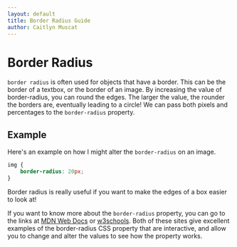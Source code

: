 ```yaml
---
layout: default
title: Border Radius Guide
author: Caitlyn Muscat
---
```


# Border Radius
`border radius` is often used for objects that have a border. This can be the border of a textbox, or the border of an image. By increasing the value of border-radius, you can round the edges. The larger the value, the rounder the borders are, eventually leading to a circle! We can pass both pixels and percentages to the `border-radius` property. 

## Example 

Here's an example on how I might alter the `border-radius` on an image. 

```css
img {
    border-radius: 20px; 
}
```

Border radius is really useful if you want to make the edges of a box easier to look at!

If you want to know more about the `border-radius` property, you can go to the links at [MDN Web Docs](https://developer.mozilla.org/en-US/docs/Web/CSS/border-radius) or [w3schools](https://www.w3schools.com/cssref/css3_pr_border-radius.php). Both of these sites give excellent examples of the border-radius CSS property that are interactive, and allow you to change and alter the values to see how the property works. 

